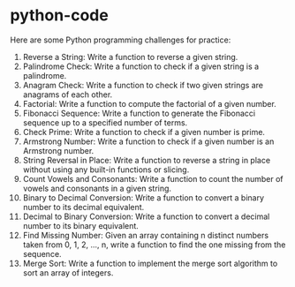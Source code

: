 # python-code
Here are some Python programming challenges for practice:

1. Reverse a String: Write a function to reverse a given string.
2. Palindrome Check: Write a function to check if a given string is a palindrome.
3. Anagram Check: Write a function to check if two given strings are anagrams of each other.
4. Factorial: Write a function to compute the factorial of a given number.
5. Fibonacci Sequence: Write a function to generate the Fibonacci sequence up to a specified number of terms.
6. Check Prime: Write a function to check if a given number is prime.
7. Armstrong Number: Write a function to check if a given number is an Armstrong number.
8. String Reversal in Place: Write a function to reverse a string in place without using any built-in functions or slicing.
9. Count Vowels and Consonants: Write a function to count the number of vowels and consonants in a given string.
10. Binary to Decimal Conversion: Write a function to convert a binary number to its decimal equivalent.
11. Decimal to Binary Conversion: Write a function to convert a decimal number to its binary equivalent.
12. Find Missing Number: Given an array containing n distinct numbers taken from 0, 1, 2, ..., n, write a function to find the one missing from the sequence.
13. Merge Sort: Write a function to implement the merge sort algorithm to sort an array of integers.
